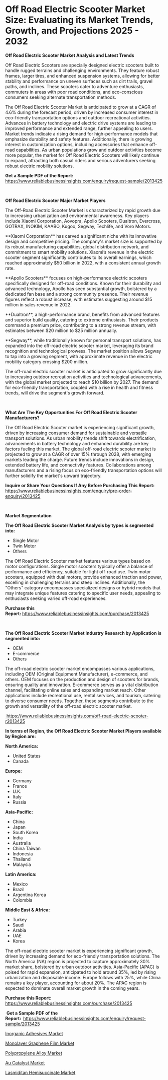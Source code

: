 <p><h1>Off Road Electric Scooter Market Size: Evaluating its Market Trends, Growth, and Projections 2025 - 2032</h1></p><p><strong>Off Road Electric Scooter Market Analysis and Latest Trends</strong></p>
<p><p>Off Road Electric Scooters are specially designed electric scooters built to handle rugged terrains and challenging environments. They feature robust frames, larger tires, and enhanced suspension systems, allowing for better stability and performance on uneven surfaces such as dirt trails, gravel paths, and inclines. These scooters cater to adventure enthusiasts, commuters in areas with poor road conditions, and eco-conscious consumers seeking alternate transportation methods.</p><p>The Off Road Electric Scooter Market is anticipated to grow at a CAGR of 4.6% during the forecast period, driven by increased consumer interest in eco-friendly transportation options and outdoor recreational activities. Advances in battery technology and electric drive systems are leading to improved performance and extended range, further appealing to users. Market trends indicate a rising demand for high-performance models that emphasize durability and safety features. Additionally, there is growing interest in customization options, including accessories that enhance off-road capabilities. As urban populations grow and outdoor activities become more popular, the market for Off Road Electric Scooters will likely continue to expand, attracting both casual riders and serious adventurers seeking robust electric mobility solutions.</p></p>
<p><strong>Get a Sample PDF of the Report:&nbsp;</strong> <a href="https://www.reliablebusinessinsights.com/enquiry/request-sample/2013425?utm_campaign=63&utm_medium=2&utm_source=Github&utm_content=ia&utm_term=30012025&utm_id=off-road-electric-scooter">https://www.reliablebusinessinsights.com/enquiry/request-sample/2013425</a></p>
<p>&nbsp;</p>
<p><strong>Off Road Electric Scooter Major Market Players</strong></p>
<p><p>The Off-Road Electric Scooter Market is characterized by rapid growth due to increasing urbanization and environmental awareness. Key players include Xiaomi Corporation, Aovopra, Apollo Scooters, Dualtron, Evercross, GOTRAX, INOKIM, KAABO, Kugoo, Segway, Techlife, and Voro Motors. </p><p>**Xiaomi Corporation** has carved a significant niche with its innovative design and competitive pricing. The company's market size is supported by its robust manufacturing capabilities, global distribution network, and commitment to smart mobility solutions. Xiaomi’s revenue in the electric scooter segment significantly contributes to its overall earnings, which reached approximately $50 billion in 2022, with a consistent annual growth rate.</p><p>**Apollo Scooters** focuses on high-performance electric scooters specifically designed for off-road conditions. Known for their durability and advanced technology, Apollo has seen substantial growth, bolstered by a dedicated fan base and a strong community presence. Their revenue figures reflect a robust increase, with estimates suggesting around $15 million in sales revenue in 2022.</p><p>**Dualtron**, a high-performance brand, benefits from advanced features and superior build quality, catering to extreme enthusiasts. Their products command a premium price, contributing to a strong revenue stream, with estimates between $20 million to $25 million annually.</p><p>**Segway**, while traditionally known for personal transport solutions, has expanded into the off-road electric scooter market, leveraging its brand recognition and technological prowess. The market position allows Segway to tap into a growing segment, with approximate revenue in the electric mobility category crossing $200 million.</p><p>The off-road electric scooter market is anticipated to grow significantly due to increasing outdoor recreation activities and technological advancements, with the global market projected to reach $10 billion by 2027. The demand for eco-friendly transportation, coupled with a rise in health and fitness trends, will drive the segment's growth forward.</p></p>
<p>&nbsp;</p>
<p><strong>What Are The Key Opportunities For Off Road Electric Scooter Manufacturers?</strong></p>
<p><p>The Off Road Electric Scooter market is experiencing significant growth, driven by increasing consumer demand for sustainable and versatile transport solutions. As urban mobility trends shift towards electrification, advancements in battery technology and enhanced durability are key factors fueling this market. The global off-road electric scooter market is projected to grow at a CAGR of over 15% through 2028, with emerging markets leading the charge. Future trends include innovations in design, extended battery life, and connectivity features. Collaborations among manufacturers and a rising focus on eco-friendly transportation options will further solidify the market's upward trajectory.</p></p>
<p><strong>Inquire or Share Your Questions If Any Before Purchasing This Report:</strong> <a href="https://www.reliablebusinessinsights.com/enquiry/pre-order-enquiry/2013425?utm_campaign=63&utm_medium=2&utm_source=Github&utm_content=ia&utm_term=30012025&utm_id=off-road-electric-scooter">https://www.reliablebusinessinsights.com/enquiry/pre-order-enquiry/2013425</a></p>
<p>&nbsp;</p>
<p><strong>Market Segmentation</strong></p>
<p><strong>The Off Road Electric Scooter Market Analysis by types is segmented into:</strong></p>
<p><ul><li>Single Motor</li><li>Twin Motor</li><li>Others</li></ul></p>
<p><p>The Off Road Electric Scooter market features various types based on motor configurations. Single motor scooters typically offer a balance of performance and efficiency, suitable for light off-road use. Twin motor scooters, equipped with dual motors, provide enhanced traction and power, excelling in challenging terrains and steep inclines. Additionally, the "Others" category encompasses specialized designs or hybrid models that may integrate unique features catering to specific user needs, appealing to enthusiasts seeking varied off-road experiences.</p></p>
<p><strong>Purchase this Report:&nbsp;</strong><a href="https://www.reliablebusinessinsights.com/purchase/2013425?utm_campaign=63&utm_medium=2&utm_source=Github&utm_content=ia&utm_term=30012025&utm_id=off-road-electric-scooter">https://www.reliablebusinessinsights.com/purchase/2013425</a></p>
<p>&nbsp;</p>
<p><strong>The Off Road Electric Scooter Market Industry Research by Application is segmented into:</strong></p>
<p><ul><li>OEM</li><li>E-commerce</li><li>Others</li></ul></p>
<p><p>The off-road electric scooter market encompasses various applications, including OEM (Original Equipment Manufacturer), e-commerce, and others. OEM focuses on the production and design of scooters for brands, ensuring quality and innovation. E-commerce serves as a vital distribution channel, facilitating online sales and expanding market reach. Other applications include recreational use, rental services, and tourism, catering to diverse consumer needs. Together, these segments contribute to the growth and versatility of the off-road electric scooter market.</p></p>
<p><a href="https://www.reliablebusinessinsights.com/off-road-electric-scooter-r2013425?utm_campaign=63&utm_medium=2&utm_source=Github&utm_content=ia&utm_term=30012025&utm_id=off-road-electric-scooter">&nbsp;https://www.reliablebusinessinsights.com/off-road-electric-scooter-r2013425</a></p>
<p><strong>In terms of Region, the Off Road Electric Scooter Market Players available by Region are:</strong></p>
<p>
    <p> <strong> North America: </strong>
        <ul>
            <li>United States</li>
            <li>Canada</li>
        </ul>
        </p> 
    <p> <strong> Europe: </strong>
        <ul>
            <li>Germany</li>
            <li>France</li>
            <li>U.K.</li>
            <li>Italy</li>
            <li>Russia</li>
        </ul>
        </p> 
    <p> <strong> Asia-Pacific: </strong>
        <ul>
            <li>China</li>
            <li>Japan</li>
            <li>South Korea</li>
            <li>India</li>
            <li>Australia</li>
            <li>China Taiwan</li>
            <li>Indonesia</li>
            <li>Thailand</li>
            <li>Malaysia</li>
        </ul>
        </p> 
    <p> <strong> Latin America: </strong>
        <ul>
            <li>Mexico</li>
            <li>Brazil</li>
            <li>Argentina Korea</li>
            <li>Colombia</li>
        </ul>
        </p> 
    <p> <strong> Middle East & Africa: </strong>
        <ul>
            <li>Turkey</li>
            <li>Saudi</li>
            <li>Arabia</li>
            <li>UAE</li>
            <li>Korea</li>
        </ul>
    </p>
    </p>
<p><p>The off-road electric scooter market is experiencing significant growth, driven by increasing demand for eco-friendly transportation solutions. The North America (NA) region is projected to capture approximately 30% market share, bolstered by urban outdoor activities. Asia-Pacific (APAC) is poised for rapid expansion, anticipated to hold around 35%, led by rising urbanization and disposable income. Europe follows with 25%, while China remains a key player, accounting for about 20%. The APAC region is expected to dominate overall market growth in the coming years.</p></p>
<p><strong>Purchase this Report: </strong><a href="https://www.reliablebusinessinsights.com/purchase/2013425?utm_campaign=63&utm_medium=2&utm_source=Github&utm_content=ia&utm_term=30012025&utm_id=off-road-electric-scooter">https://www.reliablebusinessinsights.com/purchase/2013425</a></p>
<p>&nbsp;<strong>Get a Sample PDF of the Report:&nbsp;&nbsp;</strong><a href="https://www.reliablebusinessinsights.com/enquiry/request-sample/2013425?utm_campaign=63&utm_medium=2&utm_source=Github&utm_content=ia&utm_term=30012025&utm_id=off-road-electric-scooter">https://www.reliablebusinessinsights.com/enquiry/request-sample/2013425</a></p>
<p><strong></strong></p>
<p><p><a href="https://github.com/NargisHussain75/Market-Research-Report-List-1/blob/main/inorganic-adhesives-market.md?utm_campaign=63&utm_medium=2&utm_source=Github&utm_content=ia&utm_term=30012025&utm_id=off-road-electric-scooter">Inorganic Adhesives Market</a></p><p><a href="https://github.com/hillsmyung726/Market-Research-Report-List-1/blob/main/monolayer-graphene-film-market.md?utm_campaign=63&utm_medium=2&utm_source=Github&utm_content=ia&utm_term=30012025&utm_id=off-road-electric-scooter">Monolayer Graphene Film Market</a></p><p><a href="https://github.com/pearlinewhite4692/Market-Research-Report-List-1/blob/main/polypropylene-alloy-market.md?utm_campaign=63&utm_medium=2&utm_source=Github&utm_content=ia&utm_term=30012025&utm_id=off-road-electric-scooter">Polypropylene Alloy Market</a></p><p><a href="https://github.com/tambraunrue691969/Market-Research-Report-List-1/blob/main/au-catalyst-market.md?utm_campaign=63&utm_medium=2&utm_source=Github&utm_content=ia&utm_term=30012025&utm_id=off-road-electric-scooter">Au Catalyst Market</a></p><p><a href="https://github.com/FlorianWolf90/Market-Research-Report-List-1/blob/main/lasmiditan-hemisuccinate-market.md?utm_campaign=63&utm_medium=2&utm_source=Github&utm_content=ia&utm_term=30012025&utm_id=off-road-electric-scooter">Lasmiditan Hemisuccinate Market</a></p></p>